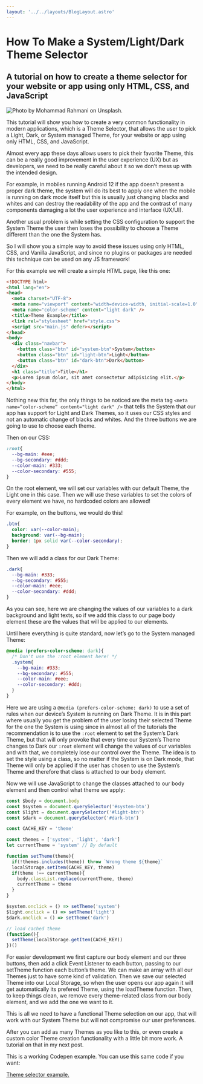 ```yaml
---
layout: '../../layouts/BlogLayout.astro'
---
```


# How To Make a System/Light/Dark Theme Selector

## A tutorial on how to create a theme selector for your website or app using only HTML, CSS, and JavaScript

![Photo by Mohammad Rahmani on Unsplash.](https://miro.medium.com/v2/resize:fit:4800/format:webp/0*hENya-JPKMK7VqPo)

This tutorial will show you how to create a very common functionality in modern applications, which is a Theme Selector, that allows the user to pick a Light, Dark, or System managed Theme, for your website or app using only HTML, CSS, and JavaScript.

Almost every app these days allows users to pick their favorite Theme, this can be a really good improvement in the user experience (UX) but as developers, we need to be really careful about it so we don’t mess up with the intended design.

For example, in mobiles running Android 12 if the app doesn’t present a proper dark theme, the system will do its best to apply one when the mobile is running on dark mode itself but this is usually just changing blacks and whites and can destroy the readability of the app and the contrast of many components damaging a lot the user experience and interface (UX/UI).

Another usual problem is while setting the CSS configuration to support the System Theme the user then loses the possibility to choose a Theme different than the one the System has.

So I will show you a simple way to avoid these issues using only HTML, CSS, and Vanilla JavaScript, and since no plugins or packages are needed this technique can be used on any JS framework!

For this example we will create a simple HTML page, like this one:

```html
<!DOCTYPE html>
<html lang="en">
<head>
  <meta charset="UTF-8">
  <meta name="viewport" content="width=device-width, initial-scale=1.0">
  <meta name="color-scheme" content="light dark" />
  <title>Theme Example</title>
  <link rel="stylesheet" href="style.css">
  <script src="main.js" defer></script>
</head>
<body>
  <div class="navbar">
    <button class="btn" id="system-btn">System</button>
    <button class="btn" id="light-btn">Light</button>
    <button class="btn" id="dark-btn">Dark</button>
  </div>
  <h1 class="title">Title</h1>
  <p>Lorem ipsum dolor, sit amet consectetur adipisicing elit.</p>
</body>
</html>
```

Nothing new this far, the only things to be noticed are the meta tag `<meta name=”color-scheme” content="light dark" />` that tells the System that our app has support for Light and Dark Themes, so it uses our CSS styles and not an automatic change of blacks and whites. And the three buttons we are going to use to choose each theme.

Then on our CSS:

```css
:root{
  --bg-main: #eee;
  --bg-secondary: #ddd;
  --color-main: #333;
  --color-secondary: #555;
}
```

On the root element, we will set our variables with our default Theme, the Light one in this case. Then we will use these variables to set the colors of every element we have, no hardcoded colors are allowed!

For example, on the buttons, we would do this!

```css
.btn{
  color: var(--color-main);
  background: var(--bg-main);
  border: 1px solid var(--color-secondary);
}
```

Then we will add a class for our Dark Theme:

```css
.dark{
  --bg-main: #333;
  --bg-secondary: #555;
  --color-main: #eee;
  --color-secondary: #ddd;
}
```

As you can see, here we are changing the values of our variables to a dark background and light texts, so if we add this class to our page body element these are the values that will be applied to our elements.

Until here everything is quite standard, now let’s go to the System managed Theme:

```css
@media (prefers-color-scheme: dark){
  /* Don't use the :root element here! */
  .system{
    --bg-main: #333;
    --bg-secondary: #555;
    --color-main: #eee;
    --color-secondary: #ddd;
  }
}
```

Here we are using a `@media (prefers-color-scheme: dark)` to use a set of rules when our device’s System is running on Dark Theme. It is in this part where usually you get the problem of the user losing their selected Theme for the one the System is using since in almost all of the tutorials the recommendation is to use the `:root` element to set the System’s Dark Theme, but that will only provoke that every time our System’s Theme changes to Dark our `:root` element will change the values of our variables and with that, we completely lose our control over the Theme. The idea is to set the style using a class, so no matter if the System is on Dark mode, that Theme will only be applied if the user has chosen to use the System’s Theme and therefore that class is attached to our body element.

Now we will use JavaScript to change the classes attached to our body element and then control what theme we apply:

```javascript
const $body = document.body
const $system = document.querySelector('#system-btn')
const $light = document.querySelector('#light-btn')
const $dark = document.querySelector('#dark-btn')

const CACHE_KEY = 'theme'

const themes = ['system', 'light', 'dark']
let currentTheme = 'system' // By default

function setTheme(theme){
  if(!themes.includes(theme)) throw `Wrong theme ${theme}`
  localStorage.setItem(CACHE_KEY, theme)
  if(theme !== currentTheme){
    body.classList.replace(currentTheme, theme)
    currentTheme = theme
  }
}

$system.onclick = () => setTheme('system')
$light.onclick = () => setTheme('light')
$dark.onclick = () => setTheme('dark')

// load cached theme
(function(){
  setTheme(localStorage.getItem(CACHE_KEY))
})()
```

For easier development we first capture our body element and our three buttons, then add a click Event Listener to each button, passing to our setTheme function each button’s theme. We can make an array with all our Themes just to have some kind of validation. Then we save our selected Theme into our Local Storage, so when the user opens our app again it will get automatically its prefered Theme, using the loadTheme function. Then, to keep things clean, we remove every theme-related class from our body element, and we add the one we want to it.

This is all we need to have a functional Theme selection on our app, that will work with our System Theme but will not compromise our user preferences.

After you can add as many Themes as you like to this, or even create a custom color Theme creation functionality with a little bit more work. A tutorial on that in my next post.

This is a working Codepen example. You can use this same code if you want:

[Theme selector example.](https://codepen.io/armando284/embed/zYjBxEy?)
